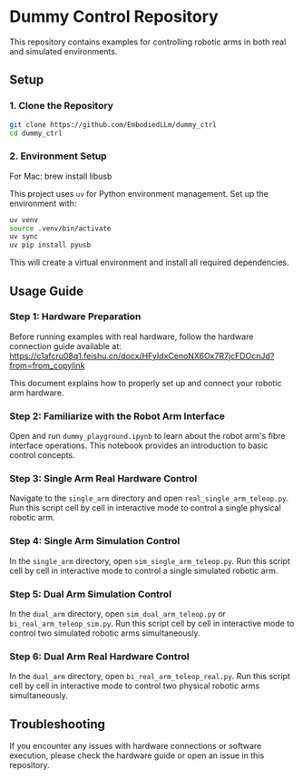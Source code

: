 # Dummy Control Repository

This repository contains examples for controlling robotic arms in both real and simulated environments.

## Setup

### 1. Clone the Repository

```bash
git clone https://github.com/EmbodiedLLm/dummy_ctrl
cd dummy_ctrl
```

### 2. Environment Setup

For Mac:
brew install libusb

This project uses `uv` for Python environment management. Set up the environment with:

```bash
uv venv
source .venv/bin/activate
uv sync
uv pip install pyusb
```

This will create a virtual environment and install all required dependencies.

## Usage Guide

### Step 1: Hardware Preparation

Before running examples with real hardware, follow the hardware connection guide available at:
https://c1afcru08q1.feishu.cn/docx/HFyIdxCenoNX6Ox7R7jcFDOcnJd?from=from_copylink

This document explains how to properly set up and connect your robotic arm hardware.

### Step 2: Familiarize with the Robot Arm Interface

Open and run `dummy_playground.ipynb` to learn about the robot arm's fibre interface operations. This notebook provides an introduction to basic control concepts.

### Step 3: Single Arm Real Hardware Control

Navigate to the `single_arm` directory and open `real_single_arm_teleop.py`. Run this script cell by cell in interactive mode to control a single physical robotic arm.

### Step 4: Single Arm Simulation Control

In the `single_arm` directory, open `sim_single_arm_teleop.py`. Run this script cell by cell in interactive mode to control a single simulated robotic arm.

### Step 5: Dual Arm Simulation Control

In the `dual_arm` directory, open `sim_dual_arm_teleop.py` or `bi_real_arm_teleop_sim.py`. Run this script cell by cell in interactive mode to control two simulated robotic arms simultaneously.

### Step 6: Dual Arm Real Hardware Control

In the `dual_arm` directory, open `bi_real_arm_teleop_real.py`. Run this script cell by cell in interactive mode to control two physical robotic arms simultaneously.

## Troubleshooting

If you encounter any issues with hardware connections or software execution, please check the hardware guide or open an issue in this repository.
